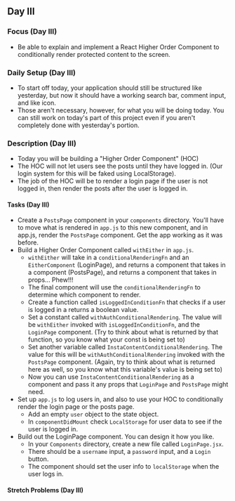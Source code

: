 ## Day III
### Focus (Day III)
* Be able to explain and implement a React Higher Order Component to conditionally render protected content to the screen.
### Daily Setup (Day III)
* To start off today, your application should still be structured like yesterday, but now it should have a working search bar, comment input, and like icon. 
* Those aren't necessary, however, for what you will be doing today. You can still work on today's part of this project even if you aren't completely done with yesterday's portion.

### Description (Day III)
* Today you will be building a "Higher Order Component" (HOC)
* The HOC will not let users see the posts until they have logged in. (Our login system for this will be faked using LocalStorage).
* The job of the HOC will be to render a login page if the user is not logged in, then render the posts after the user is logged in.

#### Tasks (Day III)
* Create a `PostsPage` component in your `components` directory. You'll have to move what is rendered in `app.js` to this new component, and in app.js, render the `PostsPage` component. Get the app working as it was before.
* Build a Higher Order Component called `withEither` in `app.js`.
    * `withEither` will take in a `conditionalRenderingFn` and an `EitherComponent` (LoginPage), and returns a component that takes in a component (PostsPage), and returns a component that takes in props... Phew!!!
    * The final component will use the `conditionalRenderingFn` to determine which component to render.
    * Create a function called `isLoggedInConditionFn` that checks if a user is logged in a returns a boolean value. 
    * Set a constant called `withAuthConditionalRendering`. The value will be `withEither` invoked with `isLoggedInConditionFn`, and the `LoginPage` component. (Try to think about what is returned by that function, so you know what your const is being set to)
    * Set another variable called `InstaContentConditionalRendering`. The value for this will be `withAuthConditionalRendering` invoked with the `PostsPage` component. (Again, try to think about what is returned here as well, so you know what this variable's value is being set to)
    * Now you can use `InstaContentConditionalRendering` as a component and pass it any props that `LoginPage` and `PostsPage` might need.
* Set up `app.js` to log users in, and also to use your HOC to conditionally render the login page or the posts page.
    * Add an empty `user` object to the state object.
    * In `componentDidMount` check `LocalStorage` for user data to see if the user is logged in.
* Build out the LoginPage component. You can design it how you like. 
    * In your `Components` directory, create a new file called `LoginPage.jsx`.
    * There should be a `username` input, a `password` input, and a `Login` button.
    * The component should set the user info to `localStorage` when the user logs in.

#### Stretch Problems (Day III)

